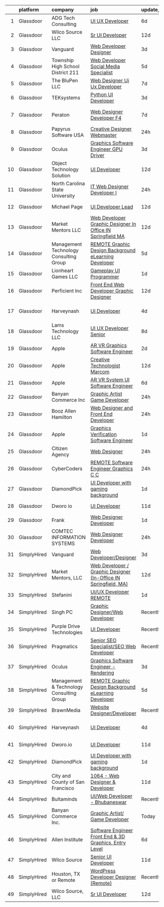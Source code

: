 

|    | platform    | company                                  | job                                                                                                                                                                                                                                                                                                                                                                                                                                                                                                                                                                                                                                                                                                                                                                                                                                                                                                                                                                                                                                                                                                                                                                                                                                                                                                                                                                                                                                                                         | update_time   | location                   |
|---:|:------------|:-----------------------------------------|:----------------------------------------------------------------------------------------------------------------------------------------------------------------------------------------------------------------------------------------------------------------------------------------------------------------------------------------------------------------------------------------------------------------------------------------------------------------------------------------------------------------------------------------------------------------------------------------------------------------------------------------------------------------------------------------------------------------------------------------------------------------------------------------------------------------------------------------------------------------------------------------------------------------------------------------------------------------------------------------------------------------------------------------------------------------------------------------------------------------------------------------------------------------------------------------------------------------------------------------------------------------------------------------------------------------------------------------------------------------------------------------------------------------------------------------------------------------------------|:--------------|:---------------------------|
|  1 | Glassdoor   | ADG Tech Consulting                      | [UI UX Developer](https://www.glassdoor.com/partner/jobListing.htm?pos=120&ao=1136043&s=58&guid=000001833add2d6395f529c61de39c64&src=GD_JOB_AD&t=SR&vt=w&ea=1&cs=1_fab12886&cb=1663139917435&jobListingId=1008123459882&jrtk=3-0-1gctdqbcak6f0801-1gctdqbcp2ffe000-0cf983c472109c0b-)                                                                                                                                                                                                                                                                                                                                                                                                                                                                                                                                                                                                                                                                                                                                                                                                                                                                                                                                                                                                                                                                                                                                                                                       | 6d            | Remote                     |
|  2 | Glassdoor   | Wilco Source  LLC                        | [Sr UI Developer](https://www.glassdoor.com/partner/jobListing.htm?pos=117&ao=1136043&s=58&guid=000001833add2d6395f529c61de39c64&src=GD_JOB_AD&t=SR&vt=w&ea=1&cs=1_838bb527&cb=1663139917435&jobListingId=1008110499500&jrtk=3-0-1gctdqbcak6f0801-1gctdqbcp2ffe000-802fa49ffd51ecc9-)                                                                                                                                                                                                                                                                                                                                                                                                                                                                                                                                                                                                                                                                                                                                                                                                                                                                                                                                                                                                                                                                                                                                                                                       | 12d           | Newark, CA                 |
|  3 | Glassdoor   | Vanguard                                 | [Web Developer Designer](https://www.glassdoor.com/partner/jobListing.htm?pos=106&ao=1110586&s=58&guid=000001833add2d6395f529c61de39c64&src=GD_JOB_AD&t=SR&vt=w&cs=1_3d13cdee&cb=1663139917434&jobListingId=1008130738329&cpc=70D6958B2CFB98E6&jrtk=3-0-1gctdqbcak6f0801-1gctdqbcp2ffe000-8f7885d589a4cda5--6NYlbfkN0BWQs_M7ZA8XLbIFWVw-PYcVVEPryqVLyWhKaEKPskHy2YkbHyHJDwB5vIJ0eSmX6bVJVfbGcsdJGyr5o5S5OnXYXJWXZNmtBOxYNrDGEVO1O9EpaQDa3kCWxUxd1e8enNO3rCqJXVcGHaTnsCGx5vc-lflJ8tUwqdkctmWWsMYtd56T3SzBRFmO1gPtwSYL3IIUrVcsam14vD2GaGSC983dL84Yoi8e56GYrWMAFzsb_-P50DSMALtX-B61vBWwTiHK8IBRXyRTAflp-o-l_zO_4QKH-vu6wt3ruKWkJQODcPzcCw_r2XvMB4DuuXySmGVnxsnfISiYyEAR3Jx-5A6w3sl6O9HUmGzsJCsqR76By6v64DkF6TrYHe_otDci7m40Af1J2pdTWiSRS4WkeyvSwx8uuHQScoeXagrbH4qf8F4P21EmuKWOwaQUIp45fG6HT3vz-ahH2ds1BfT7n3Xc2T2VioqQNTBO8VlGlAzzFmSSBNz8M5kVQOW8qbLUtLVy2jX0xpYJzsAqjH9QcZgF1rTnaVrhldcvK69BJ1z_vYuLaGbaI70x7bd3kXHjwgAsa8kwW93-nHR78HxAYMvXfa40uFedrKfHjsagx32gRx7xByRQFmIKoL6RfCYW3iXQNp8nhfdnQCqGgZZ2lCNCA_nJm7tU0ST_UR-SCU1VmffvgRMpwWTxNGS-jIpEl4nBYlLtIL2zuGRO5KwoTytfbV6EY009KN1fzRXIV59uwJzldISMU0vzVVQhYsBoywfV5tyhtLMz4BuPJREwHet4vGY55Skn0_rvR3mxry69DU6jZBD7vZE3B4aqVOIZCKEq-t8ZF3pGjg0NM2vexjykWBH4mP2uw1eRDa4q-TS9gUnj8ihfvL3Mqz5W5MDCRYGublqY_UceoocEFmV5qq3NTpdugOaqC5FdKBVIdXWCnS_MoP3sKEOGKySslxoREooHwUUPXb4obXLxyA-3-_bz0U8eIhTwuwObs2hRs4tWewWhvHF9u0E5tMs-Md0xW7Z9djFkpL8xodqDkmHMPvFmWjU3ScUSdvFZzAHdqjSJxsYP2SWwY-ktXDF9RrG2xQTXcaSNuZfag%3D%3D)    | 3d            | Malvern, PA                |
|  4 | Glassdoor   | Township High School District 211        | [Web Developer  Social Media Specialist](https://www.glassdoor.com/partner/jobListing.htm?pos=107&ao=1110586&s=58&guid=000001833add2d6395f529c61de39c64&src=GD_JOB_AD&t=SR&vt=w&ea=1&cs=1_27162df6&cb=1663139917434&jobListingId=1008126791574&cpc=1FDE87803EF93CD3&jrtk=3-0-1gctdqbcak6f0801-1gctdqbcp2ffe000-31c2bc176e2bcbab--6NYlbfkN0BvRTtPYviBXXga901bZda-x9dVbr3mkLrPNoe7KgsTz68QsHh34GSM90vVwyTaEndtYI0pe953W1rkkBGAbyuAKY_ZszoiwJmg3JbfF4AW655q9sZlWK9uJIjd_GGvixM2nNpmP1A7p0parvgProH3THElPIkKORt04eYR36BtKMpoYfce3ruRWWsKsTRcl0aU0mMM8_vCwSs40FHMBuH8dBeFiyMUFNrwUQnO2An93Uu8oBBj1Rxea0REJzkYh2MQUgLalpi3DS5Evmv31rMqZwbcGphYUd0yecYvTqULuxPsuVGImZUehDBN3jBlm8E9cAeH4E5e39xncg2J5vMqCBT7cWti50ANBDj19NUcSW0c4KhRfIjm-4PEx6L8eT_oE5SG6TkSMIOIZt6JmmLFJWsQ21FxUI_an8mmoqfeTmnufIDiFLuCCPcjwxei65MsOAwUWR4pIDkdPt7p_JPs6wiIr6VoXe5JEmOdxbWQZSD4mCSOJOI9fpnpkCpDOWdGDY79jaHszw%3D%3D)                                                                                                                                                                                                                                                                                                                                                                                                                                                                                                                                                                               | 5d            | Palatine, IL               |
|  5 | Glassdoor   | The BluPen  LLC                          | [Web Designer   Ui Ux Developer](https://www.glassdoor.com/partner/jobListing.htm?pos=125&ao=1136043&s=58&guid=000001833add2d6395f529c61de39c64&src=GD_JOB_AD&t=SR&vt=w&ea=1&cs=1_da40ced4&cb=1663139917436&jobListingId=1008120977864&jrtk=3-0-1gctdqbcak6f0801-1gctdqbcp2ffe000-f5867d23896ef6b4-)                                                                                                                                                                                                                                                                                                                                                                                                                                                                                                                                                                                                                                                                                                                                                                                                                                                                                                                                                                                                                                                                                                                                                                        | 7d            | Los Angeles, CA            |
|  6 | Glassdoor   | TEKsystems                               | [Python UI Developer](https://www.glassdoor.com/partner/jobListing.htm?pos=112&ao=1110586&s=58&guid=000001833add2d6395f529c61de39c64&src=GD_JOB_AD&t=SR&vt=w&cs=1_ffc44cbc&cb=1663139917435&jobListingId=1008130784306&cpc=3DB599BF2F4828F0&jrtk=3-0-1gctdqbcak6f0801-1gctdqbcp2ffe000-a57b41b6872a4eab--6NYlbfkN0AuKz8EBO1xHDEL7V2YF9xF3dC_I9B9i-Zw2Jh8clPMK3KTieKealHQySFBD4L6FvN_KhTYz0S6g0QNmCb7ePglB6J3kTOx8zTR55OBAfN2B7H0smSfk4uHDwhbK1IiQBYYJn-_kgSwWUITpJ09eVteVHB1c27Mf2vE28VBn4swmczPPBgukQD1dEknZz_bQ6XTXWv8L3CEZFRr1ldKyVe2cxOs10gMWe_ahW1LzDDl9CYLAJRaej9sjtJXgRer6cK_Vu3TLsXlj8f3PKU0FvGNS1XT_br7I2MmrBgtHPDv1QdF_x2__-n6GQ69P7Ew7ul6IxRYUoSYbFeJ7B-iNC1lnA0DMubsMOUdkhaWz4W__wJGrcyEjFr59MqOWBQtnD-ctoXEUWwHVLeLQEkYB1FZwSxyhrF6fVso3tSn3G984apGESDKMHnXcfjJxySDGh3JapZi9__jVj_vgVnkaWBjf0f7oqcXecpffDxX7ck1UfrxIpzg8ioS3P5ufsoP8f7FbRaufZ0kXSsEfazhBQK-KZXNfsc5FYg5FLxXHJAnItq13X8Yby99p3CcR_yIZpKtRMjJ8jj47gmQtC5I9tSyACNoupJtVi_-upKtifvMQSj-FtP39Yeu48XyGvfjrtXzlIbJ-CqfkWJore92KaTouKiV7MmOQuGGEy13ugwYkozp1IGnpsSANogBbm2s6QXJTRDIkagjV97RN9RMKiTNajJw6SUxiqKMhgZ5E-DqKZbSHEyJiMmADAm6HDLjnvU7Lzb_Pijxqv1GDdZwma6hsE8y8fm44LBNLC1jICXhQr_nSgHoNgssdmks_q45pqBD6Oo27wIn62beJdgOxDY8ZeEHU42d9HuWqww1SQfFXbRr4b0piyyvmzJMIuM0NqIychVMYwGSKXJJEkf3j1g7XjdcjudoXlVg5n1AM6mZgw%3D%3D)                                                                                                                                                                       | 3d            | New York, NY               |
|  7 | Glassdoor   | Peraton                                  | [Web Designer Developer F4](https://www.glassdoor.com/partner/jobListing.htm?pos=127&ao=1136043&s=58&guid=000001833add2d6395f529c61de39c64&src=GD_JOB_AD&t=SR&vt=w&cs=1_b07acc87&cb=1663139917436&jobListingId=1008120923363&jrtk=3-0-1gctdqbcak6f0801-1gctdqbcp2ffe000-d5bd3d771386e28f-)                                                                                                                                                                                                                                                                                                                                                                                                                                                                                                                                                                                                                                                                                                                                                                                                                                                                                                                                                                                                                                                                                                                                                                                  | 7d            | Stennis Space Center, MS   |
|  8 | Glassdoor   | Papyrus Software USA                     | [Creative Designer Webmaster](https://www.glassdoor.com/partner/jobListing.htm?pos=130&ao=1136043&s=58&guid=000001833add2d6395f529c61de39c64&src=GD_JOB_AD&t=SR&vt=w&ea=1&cs=1_4aaabcd7&cb=1663139917436&jobListingId=1008136769220&jrtk=3-0-1gctdqbcak6f0801-1gctdqbcp2ffe000-ccbf107f1cc0b228-)                                                                                                                                                                                                                                                                                                                                                                                                                                                                                                                                                                                                                                                                                                                                                                                                                                                                                                                                                                                                                                                                                                                                                                           | 24h           | Southlake, TX              |
|  9 | Glassdoor   | Oculus                                   | [Graphics Software Engineer   GPU Driver](https://www.glassdoor.com/partner/jobListing.htm?pos=108&ao=1110586&s=58&guid=000001833add2d6395f529c61de39c64&src=GD_JOB_AD&t=SR&vt=w&cs=1_0aae0d6c&cb=1663139917434&jobListingId=1008130556251&cpc=BAEB662971763A76&jrtk=3-0-1gctdqbcak6f0801-1gctdqbcp2ffe000-787fc6aacead253d--6NYlbfkN0DYl4UJW4r1Vl7FEn6T9F-rD9lpC-0oMJVSiWjK_MGUd8e8cHXcpv6KPyjLHZEfqkUa2Jc6cPcSL6_jgyiZKbbUW-UovEOleI9PDCW7aMjV8OOSUdaCNRxp7fICy9yRlVVGuWRa_ak9fJy2Dxt1SZrPBn2loD9D0f7EgPEHZtsOuxoODQFZIT1yWi88hBAknaGNXX5872cQAbUtEpLrhhh3uBOziaqxLWVbeLyJgDBDURIkwIPvuDvPUvW7-3xrgIiu0gVWKAvwkWNYEikfTL46J8S-y5-5bTe6RMF_7Fri5fbIR3sXs-f3BMbGRaG7hiMDtFscznADnaNPRzh6IMzyl4pNwLu_bntL-Uio1eyMUqpu3j3fgqWP0GAAMVH8td7VdhK9TcNaaYnuqxMfp92hCTRG14L222zG-B8GEk5JnMqLtElRrGn-uUvPrnuj5QCiZ-q3NXKWAiKmRP6k3q44ODiV9q-yCaPBF84Qhgyk2t9245KRtNh6qaED8sddNM76EmEb3P6olrGMY_Vhhi0XsFcbGjcnLgfVAvMK_kOBWEMijd-7avEtTFwK4hSYJ6HaBYQwBD5p8vefhB6dVC4V3kYpHed3OI_6u67nfhgEEmbfGie7uBao7v3Uq9IQ3laPokSFtDsDRhKh76Y3_C-ng9PjFiaZbZZfVXz3LNnzjSIdeb9DmpuaEoZnY3JuRg98yZzg9RyoLQs3pG04HoGaY8tpsoW1STLXGaGYGu5NSTuC0ZiDu69DXSpOWB2Zw--4XAgYleMyh3zDYFenvMq_mV55I4QWFfe38M3bDpkk7YteU8TqWJ6eoG8LAHNYfXL1o_ELxVo-qZ6A0KUmLCM2nOdxxxvkQGCP8qQzASuyKZx_oiWLC51bTMGi4K0AvAuISYCPkfvc5iYRdIKwYak4UvuZMMFzQiLGw5Qar46wEaWI8o5kyCXBxZFkMgKACOJPXsArGxEAXKhw4lkeTlJNxkfRL6FkbawPZk6swVtqJ-639bDe5idI8eJDBJbxkUzRvcvGLkRsdBqYP_r8JvW4RCVVNwViY-rhlln1crpL2kPpOcQSI3OKOMFuwhPrC6U%3D) | 3d            | Remote                     |
| 10 | Glassdoor   | Object Technology Solution               | [UI Developer](https://www.glassdoor.com/partner/jobListing.htm?pos=123&ao=1136043&s=58&guid=000001833add2d6395f529c61de39c64&src=GD_JOB_AD&t=SR&vt=w&cs=1_c3805b38&cb=1663139917435&jobListingId=1008112764613&jrtk=3-0-1gctdqbcak6f0801-1gctdqbcp2ffe000-dd204f09d5632003-)                                                                                                                                                                                                                                                                                                                                                                                                                                                                                                                                                                                                                                                                                                                                                                                                                                                                                                                                                                                                                                                                                                                                                                                               | 12d           | Remote                     |
| 11 | Glassdoor   | North Carolina State University          | [IT Web Designer Developer I](https://www.glassdoor.com/partner/jobListing.htm?pos=118&ao=1136043&s=58&guid=000001833add2d6395f529c61de39c64&src=GD_JOB_AD&t=SR&vt=w&cs=1_626e61c4&cb=1663139917435&jobListingId=1008137080970&jrtk=3-0-1gctdqbcak6f0801-1gctdqbcp2ffe000-2983b0c5ed208523-)                                                                                                                                                                                                                                                                                                                                                                                                                                                                                                                                                                                                                                                                                                                                                                                                                                                                                                                                                                                                                                                                                                                                                                                | 24h           | Raleigh, NC                |
| 12 | Glassdoor   | Michael Page                             | [UI Developer Lead](https://www.glassdoor.com/partner/jobListing.htm?pos=114&ao=1110586&s=58&guid=000001833add2d6395f529c61de39c64&src=GD_JOB_AD&t=SR&vt=w&cs=1_dcb3a380&cb=1663139917435&jobListingId=1008111494268&cpc=334ABAF5D42DC775&jrtk=3-0-1gctdqbcak6f0801-1gctdqbcp2ffe000-6f4a96d31e1d725a--6NYlbfkN0BR3ykMnr3Vw97HK5IC0i9Uo32NXohanwqRY-CI8z69bl4xOa6Yve6w6NlWd53uNOfr0IVwMGR074-b7BJNua77LSFz3FhLqhfhXn86tEfMxkbBMHKigVg5C1tCXL1xzLZhsn-8jyKzw3x0qSYh9Bf8JdMSjI20g9bKbxqqFkHASyV9g6Hf9o_0yebHYZH1vUJ6gJaHwlDdA4zZ93xZPtJ8U9H1yRDiiFVagYn3ucyHpo6Gqyz-UPSo1nMfJQJFGWaC8HCe-mzpBVslDaHv_EigqHiJBi8dQKBZpNTNI9z9u3wFpUfQJg5ZJK8wV0fPfzBdThw7LYqyfz2Ds4cnUqZRHq_r1gHlqJyIhS9fawAoKRXyUz8v9_bRni1ONxSk0Ncfbj9HXmdSOS3l58Aysa04d16USe2RcPNRVy02HzC-oOM71el8roUSsx7Gz8DxB7T7elNIjNhcgwhOfdULFt0j33eJuulkW3V9zvAiD-4RinjkRXiv1NFk1LzqrXTToVE142EzD-DObWPeViriw2V5ivWlQYVTrlreFOpYzpl2S4YjdCC3WnV2D3gRqF1KvTot26h4T5ZD66Kh4dukSh5EUwfXKo3Odz9MOxfHUMtw5PmM0Qe3HcOD9zc7i06Ahho6qulKW8EwdTvsPDdEvm-ReMubTfAzHUeYo6n5ei-vhGWPgSjpd0u8f-vI1G72sKC3gaTWWPNpC25a3KFbDYkOSNj5V-ceqMEgVUff9bnjM7ETnKP6L1OmcQ_8z2Vrj4rEa6JwGzbtLP-mFZXk5rBzF5Hfl7_IfbEz_c7oJLZzAfwU0qs-l0zfQhxNBzli0wmRtQCrZsxAPIYiI-nt6OZMAd8KHVHOTjqWUhYhZ-HJLP2NiI058WmV55GigBhqdZVM_XrypAxAAaUEGiepzsZUj5bNeV3w_fnOe24Px-qp8rsMljHwY0-qcLrzn8XBJZL7b8iX3QtHcu7kyIFAyureRLgh_tS0fmhXPA811GF4mVO7ds_MbZw3Bl1avW33z8qtxeSV_nRqkBhLJUUxajQ4)                                                                     | 12d           | New York, NY               |
| 13 | Glassdoor   | Market Mentors  LLC                      | [Web Developer   Graphic Designer  In Office IN Springfield  MA ](https://www.glassdoor.com/partner/jobListing.htm?pos=101&ao=1110586&s=58&guid=000001833add2d6395f529c61de39c64&src=GD_JOB_AD&t=SR&vt=w&ea=1&cs=1_8e2030ce&cb=1663139917433&jobListingId=1008111271323&cpc=46D02D9FC3E5D9C6&jrtk=3-0-1gctdqbcak6f0801-1gctdqbcp2ffe000-971de25c7259ef8b--6NYlbfkN0DrgQq5ECBajiuqohNCSf6c7_2Cek-sBUhiO2bmmkiCIcpzLyXLzEAoKP3P9Bva9-zUgAU6dCxffsMNVoKZUbiRB3Ovdl0h9ea5amWQkaxfoiRDPvu7vvBPFtBCBbXoTpO0YVWCRAym8I0hk1kRXTvCk5pv60f4DZY_HfLzxtzevPO9xQ7iAlJBHt3t5YEE5GUKtc0g4c9UC3i7pFxUrWGOUZMVrpNRw5Oatg-LnUkOPiPRSR8ydaLHEfoGc5-cbJhQhRXd_VUnADgWSrmi7IDoZ0hk_3FHoGsIZxaDZj8JlJzys0eJ9g3Hnr1_Nl5iR2Mz_YFMZ6gx6UursEDMFeQ3oyuUZc6YxnxXMArr_edKx_6Ql08k9GSuQwh3073aszvowX6JhZR-rIcCi-h4GU75bDjuqeYiEGNZuv6j6UqwDUlrNoXhfpYHw8oUx9E7qcAbgJkFVl5Ca8bJDH3OtURC2U0-dCdIn5a5bOif-QO9pPiJ-sDl8gIn2O2XwgejAv4ghsScYfKLlPZAu2Er0TBKkoxvUcd0YHzLZXye46IEpmeMVsuIIHLy)                                                                                                                                                                                                                                                                                                                                                                                                                                                                                                                  | 12d           | Springfield, MA            |
| 14 | Glassdoor   | Management   Technology Consulting Group | [REMOTE Graphic Design Background eLearning Developer](https://www.glassdoor.com/partner/jobListing.htm?pos=119&ao=1136043&s=58&guid=000001833add2d6395f529c61de39c64&src=GD_JOB_AD&t=SR&vt=w&ea=1&cs=1_b91cb64c&cb=1663139917435&jobListingId=1008126666388&jrtk=3-0-1gctdqbcak6f0801-1gctdqbcp2ffe000-f1df213506217043-)                                                                                                                                                                                                                                                                                                                                                                                                                                                                                                                                                                                                                                                                                                                                                                                                                                                                                                                                                                                                                                                                                                                                                  | 5d            | Baltimore, MD              |
| 15 | Glassdoor   | Lionheart Games  LLC                     | [Gameplay UI Programmer](https://www.glassdoor.com/partner/jobListing.htm?pos=105&ao=1110586&s=58&guid=000001833add2d6395f529c61de39c64&src=GD_JOB_AD&t=SR&vt=w&ea=1&cs=1_d4c4816d&cb=1663139917434&jobListingId=1008134596502&cpc=9FFE37255B2C047E&jrtk=3-0-1gctdqbcak6f0801-1gctdqbcp2ffe000-8c241ee59aaba226--6NYlbfkN0CNayYzF1mBaI40OgT78t3Q2d9IxlwDzhsYR4HK7epYUeqK_b3HkPu2-2UZlGpn_bQR8EX9KmuIycvh05Xy_a-R_HvE5UX9ga9m-9FSGt_-cGnABKMj4zrpqaf1Lgh8aSz3Gzz72SmfyexLMt4tu_nwN-Cx1hCvo4v-qW8-pegNVUGkAUErzWaI1Qbke5d2L2485CGjGLzeQ9pYgOo3PFk0bJGr0xt9jjQWLOHFxjJiOjF4ICkiQUbzosFcBrOYlJlkIGaTo1NP6T7rWep2uyjkWEti04YJs4Cps90-2u8QeVf1tHQ0boK36fCd9_IJuvOABnho4KNE6lHwN_yMP1_MneOTfwybpXiBSdH8wpj5eS6qPYwWCMvB894ld6oCEQPGq5KLvLRtGvGnFeV9JIrOfWJGQJ9Lbi6ilR1C3GM5YjYWDF_Xvj64g0LwUt-plFFh5c1k90f6gZjn6CkoF4Us1IR2tFuMA8Kyrf7Q1kVSkBZYx4z8sDLjcLylHZtu_FYcsgrbxo_4sw%3D%3D)                                                                                                                                                                                                                                                                                                                                                                                                                                                                                                                                                                                               | 1d            | Atlanta, GA                |
| 16 | Glassdoor   | Perficient  Inc                          | [Front End Web Developer Graphic Designer](https://www.glassdoor.com/partner/jobListing.htm?pos=122&ao=1136043&s=58&guid=000001833add2d6395f529c61de39c64&src=GD_JOB_AD&t=SR&vt=w&cs=1_63485053&cb=1663139917435&jobListingId=1008109861772&jrtk=3-0-1gctdqbcak6f0801-1gctdqbcp2ffe000-44aef0c6333c1e32-)                                                                                                                                                                                                                                                                                                                                                                                                                                                                                                                                                                                                                                                                                                                                                                                                                                                                                                                                                                                                                                                                                                                                                                   | 12d           | Saint Louis, MO            |
| 17 | Glassdoor   | Harveynash                               | [UI Developer](https://www.glassdoor.com/partner/jobListing.htm?pos=121&ao=1136043&s=58&guid=000001833add2d6395f529c61de39c64&src=GD_JOB_AD&t=SR&vt=w&ea=1&cs=1_228afd7c&cb=1663139917435&jobListingId=1008129994192&jrtk=3-0-1gctdqbcak6f0801-1gctdqbcp2ffe000-dfd3dd8304d4b71b-)                                                                                                                                                                                                                                                                                                                                                                                                                                                                                                                                                                                                                                                                                                                                                                                                                                                                                                                                                                                                                                                                                                                                                                                          | 4d            | San Francisco, CA          |
| 18 | Glassdoor   | Lams Technology LLC                      | [UI UX Developer  Senior ](https://www.glassdoor.com/partner/jobListing.htm?pos=129&ao=1136043&s=58&guid=000001833add2d6395f529c61de39c64&src=GD_JOB_AD&t=SR&vt=w&ea=1&cs=1_1d401e4a&cb=1663139917436&jobListingId=1008118889321&jrtk=3-0-1gctdqbcak6f0801-1gctdqbcp2ffe000-1873c344e686d154-)                                                                                                                                                                                                                                                                                                                                                                                                                                                                                                                                                                                                                                                                                                                                                                                                                                                                                                                                                                                                                                                                                                                                                                              | 8d            | Remote                     |
| 19 | Glassdoor   | Apple                                    | [AR VR Graphics Software Engineer](https://www.glassdoor.com/partner/jobListing.htm?pos=109&ao=1110586&s=58&guid=000001833add2d6395f529c61de39c64&src=GD_JOB_AD&t=SR&vt=w&cs=1_570312c8&cb=1663139917434&jobListingId=1008131554556&cpc=F41FEAB56D215062&jrtk=3-0-1gctdqbcak6f0801-1gctdqbcp2ffe000-a72104c27df0e2d8--6NYlbfkN0BvKrLyj5gPmtZO9T8euul8TCxuuKNOtzRJOomxnwSEodTz2Bc-sPZlbtkML8D-m4o_I3Y2GtphNCwxArX55LWuIzZuVMSYGEel6swQKXGeCRpaPeDjnEwQB6RB6W6RfxjB7zxavh0160fFerNNx86312P7nPI4L7wa5LZtv_YvoglAm8hx3v4YM5cJupuMmz2wMpkeF7aebGPsB8HaJ9RebcDjNiDGBm9t4cfg4rSlGr8OlOJhnilK_k-tU__JgrtdlfNpaggoF0bW2vHre9VOf3rr-T3nrwPWdzE2Y1x29RH1ZNzpMTw_mokrtKahGty4q65EGVuKBq4w_UQV122i63QrDGMMFGbZbe9PwVS1ZZLxSXeYJNrQJcZT58Idtp0XClm_07vrv5zFp84kQH6EEppY1Zx3ZLhbdV5B9urY2bMnm4w-szzhr_O8OsHj0Y4_HBYAfEX07uyYIWs-SUWeuGF0RJYz_37vTqqAYF1JBaBsQ9sZPHCodhDeNEfkNkfqJvzucUYm7yBlwdsg41ewYu610FwtMnx-crfhf898OYuGefA8CE2CL_ScpXlZ9adsN5vPGDtvOfCVONcQGluKlRbbxzhcVqDNOfwZ-rTn0QMLlyMRIPj_VCh00Wo05Ka0RfIhCryNS47QaIR_r3VgYfCyFr0uVWZzBQozb8wEsBKFuNjYklXSgMP8pD997LoQonPKOA5_30A2bvlTAhIgQnriBDPJq_uYEeEnlRpXJ89g7XwHa-gFC9fa9Q4Og7YvBpNzAwqWLblEOpgbeE7GlNJh_qkClgLBqn59W86t72EyiuN1Cqbp7NYJq56-Q4ubFwEGUllya27hErDIxsA2iSvd3fXicx8_ZEuWq-3UvLqQRG-AGTWSHnspd5bygqnfMvmhgm0KfGiA1G_AYU2pgWT1G8qVfycBBH5l5pyD8hSuNF9YPYIRuisEQ2JkcB5a6Q_Nu3DE6xXOg6v48TqU)                                                                                                                      | 2d            | Boulder, CO                |
| 20 | Glassdoor   | Apple                                    | [Creative Technologist  Marcom](https://www.glassdoor.com/partner/jobListing.htm?pos=126&ao=1136043&s=58&guid=000001833add2d6395f529c61de39c64&src=GD_JOB_AD&t=SR&vt=w&cs=1_3fcd01c9&cb=1663139917436&jobListingId=1008111206952&jrtk=3-0-1gctdqbcak6f0801-1gctdqbcp2ffe000-44ee546d4a615340-)                                                                                                                                                                                                                                                                                                                                                                                                                                                                                                                                                                                                                                                                                                                                                                                                                                                                                                                                                                                                                                                                                                                                                                              | 12d           | Cupertino, CA              |
| 21 | Glassdoor   | Apple                                    | [AR VR System UI Software Engineer](https://www.glassdoor.com/partner/jobListing.htm?pos=111&ao=1110586&s=58&guid=000001833add2d6395f529c61de39c64&src=GD_JOB_AD&t=SR&vt=w&cs=1_eb407ed6&cb=1663139917435&jobListingId=1008124638394&cpc=8795CF9063CD573D&jrtk=3-0-1gctdqbcak6f0801-1gctdqbcp2ffe000-12f661aa24ee2a14--6NYlbfkN0BvKrLyj5gPmtZO9T8euul8TCxuuKNOtzRJOomxnwSEodTz2Bc-sPZlbtkML8D-m4q52Oz3-FC7lQE11tnd2_-6gdmH8uuDyZTag-t6fY9tprWAO2M1GdZnyO6Yhaa5UbsO7UP09xlx6YKetcD2TGocevOC7Ri1hd02D6N7vLESJr02HglGCyTV7Er5iQDI0_4evZtEwosifalSyvizMdV90-iQihiaifvqBVj1g-GrHW7mdE2yYBxZS0UtgddsF5GlTAhK3BN5n1Oy4RfZF3i2cppQhj2ZhH5ILi0RpiG_B0T99GJWjdtRa9GdQ7d0cGg-NTDiWwKksxS1HofaouqlubjEAIwscyF2ltqt_WNinaO2_-Z35U2NdQFZyjSQNfetyn-sRkiWka2lZdWcK3fRf-QTVTU1lnmZEppawh1HvapZmM9vsKLFVwBouVfbNmzeCXk9oOF2zkPp2UnluQZ-OzXKwF8i0Fl4A7hkK4XBj9mbT0qux-sxByQEiP6iZGhFuxHF1UVDO7w0PVHWO0bZ15aauTLdsFc66wywrTlRFouxAkRzVyMmBGftxYA8qY7m9mnwE0f0avvvRuFdutrGQ-nz_7tTgAHE_9RkP_EK7NIR0V74_P8oWwVsmUkAG7BGtS6t_pO7_PzQKyg_UJsN3IHl43pI-QbcDCEQ9r8DIPN3Z2g5RWD2XXN5AZeKcpLCwnEKZSM07SVcD9mCyJQHA5i0VD-dGkSj075EP4HiHNibVP2cqfIkOohrVYi-_QdwQvMDjHskNO5iKAV6MQSRFyJHrtZ_EZCSH1tEz1_i3Vrl6xHFgavNhskE7vq2zpbhDS2dMGLEW41ghuIOikYDGFRwUpWNbeWsrLa11Qs85nj4_lW3KU5oKAYntxQCtm2UXN44MtqonjNDIsR8nmnKMVcnaP0KD3l6Ap4yOWEtK-spVOfjhgS7cAGj2OTB0knt0pUkJW40Fo0WIgJ1Xh48)                                                                                                                     | 6d            | Boulder, CO                |
| 22 | Glassdoor   | Banyan Commerce Inc                      | [Graphic Artist  Game Developer](https://www.glassdoor.com/partner/jobListing.htm?pos=102&ao=1110586&s=58&guid=000001833add2d6395f529c61de39c64&src=GD_JOB_AD&t=SR&vt=w&ea=1&cs=1_f6d4a86c&cb=1663139917433&jobListingId=1008136768728&cpc=70E6D4E49C80165A&jrtk=3-0-1gctdqbcak6f0801-1gctdqbcp2ffe000-b7a5a5c1da3a1de3--6NYlbfkN0AJ9YajiwAf1_6xm8q8dI6Igxc08os5d78_r09uaRSAc6DDc6dETsF1svScKdYRdRx6WO1Ng6D809PSCd2g4nQWvTB21EU3EyteFI4Oveo4K2FxviYCy3Xmdksg0vgA7ZoVeG2dNfDqT1Zm5dROFfl9AO7bywAQnOxtaKJjpTU1X9knhHgjF-4Vyqs4Gun4r68BOhXYLJWHANEfMPqgnrtr17rpXnFQjsF5bjMN9bGbXrsHuKqOERLYlzIuSDNdbMlwD-0gnClVEgRff7yr2JQVfDhegR7DA_VmMcNINGN4w2NJWIEP_TI4PZ70dTq0nVeLO2bZu3mN7KztawvgFTDpB0Oi2x61hToHPGk5Ms-vuzmc-oQpAZFH7Dp79Rfvs8-CoOp0Q4rtjkwlGmRaN5MyBM2oVIbTm362EOVBnJiu_Jwmq7bBfmGXcY44a2O20pdeKkZ99YaNW7it01fUQQbhWmpVCKCaXT-YAN617uWlfKJNtRxl2yXLhV5UHnb-FhwoBY2cDIR1TQ%3D%3D)                                                                                                                                                                                                                                                                                                                                                                                                                                                                                                                                                                                       | 24h           | Pompano Beach, FL          |
| 23 | Glassdoor   | Booz Allen Hamilton                      | [Web Designer and Front End Developer](https://www.glassdoor.com/partner/jobListing.htm?pos=103&ao=1110586&s=58&guid=000001833add2d6395f529c61de39c64&src=GD_JOB_AD&t=SR&vt=w&cs=1_baf7f9f6&cb=1663139917433&jobListingId=1008137197590&cpc=147D4D73437F2C39&jrtk=3-0-1gctdqbcak6f0801-1gctdqbcp2ffe000-f914eaf60cc6a655--6NYlbfkN0CaLaeO0W0aSDE10oNno4SsRl14ssiVXEJb5QYZji-zar5Yl-tvFfpLfvooI0429clIlpdEDl7ZiqzEk05D9hDiSBKUxs8_v9gJKLS6hDH-HHAeR5KAWbIfelZ49o_u7irPhg1c0jH6X9syPxywrZnNk-tMw28vNSc7GZdHYVTI7ghLVh5rDEZriG0vkTmx_uVaMT_hw8apdt4dYHLvzBw-Ze9WQ3DHlaePf2_mKPbeqFnOX6Rul35xpqthsBZk2ihKnfejl5ebEmKBzqpvwIzBrQJEy7vgokPNVrNX_IZCcVg3fqYlbDkn8t5IEuqS4fyKTneqcf6hQUSfszcCs0ZEpXrWfld1zy1mV-SCiFBAmu44UuSBY7K8lgwHc631jr9WRxcWg28UoSoE5bXqj_R9s_fCwNfazj4UXKTKO9AKfA6bG00N7zh2uC0vi-rE7Y7p8r5Jb2MNOWpXzDXh3sY5_KqjBb0jCBCaMxvWqukqrGkNb2ngy2P9iDAkcOwQuiGU6THO9vDbcK1sG8VlcYaOg55zHpFuiA2_GM2kAS7qcNgFHNIORxTEXFvsWR3kdsTkpauMYKTAGJ6rGtLHuc5r)                                                                                                                                                                                                                                                                                                                                                                                                                                                                                                                  | 24h           | Chantilly, VA              |
| 24 | Glassdoor   | Apple                                    | [Graphics Verification Software Engineer](https://www.glassdoor.com/partner/jobListing.htm?pos=110&ao=1110586&s=58&guid=000001833add2d6395f529c61de39c64&src=GD_JOB_AD&t=SR&vt=w&cs=1_435c7b28&cb=1663139917434&jobListingId=1008133141548&cpc=334ABAF5D42DC775&jrtk=3-0-1gctdqbcak6f0801-1gctdqbcp2ffe000-08dffeaf07bd57c3--6NYlbfkN0BvKrLyj5gPmtZO9T8euul8TCxuuKNOtzRJOomxnwSEodTz2Bc-sPZlSXfvz6ygy0tkZH2VLMY8kqR-aV2VVmHWn7AtQ1l9KeB5TIZcPXBrk1dhimoJCT-FaRusvC5Bfie9Lcv7CoPV7DDgfy5SnZgtL6vnyW9aNHKWxbc6WceTpYBUYnGCkXQ5XsSl9wWUvyon-idv9MPrgR_Dl_tJ2XrdApt5qcZ8bRRb-94AuU2jq42PxzZ0HeN2cCSxFHLfYgajSTqWFde3FiwzpxO-06GUyQTs_qkMoB0ZjT6HCVzIlme4JZw12OEYxzI1klvpcXCBoBydtgdi9COOGrCwZsjGJkDDJbWjf3Gor8ZdNRZEMfBmUXAzZU1JYtN-aNhY_kLj63owA1IyNJ0c21Qw4j5NU6i6owTpz4UPOQllQyEgVnzA2zdbbP6wUuLn4KHs48ZzeL0yCdL6Kr4va0pWY8yDwZw2PBCJNpW31WkVsY4Wd3HLJHphRu5yQFWyPSMSmikKgAh2itneAC8mnOGclgJ9fJSRLIFGkndIdm49fwaYcchyQTviktxqrpC4tBauhVIZWFzpGQTxG--QjixN3V0YsYfECkOaC9OchBAYjvv6sV273eLLD92ew-8q4ab8Gb0p9g_e6U7TWGVNNwMcP8o2NhxreWb3c546lhbAzl8E5E6c7G4MAC4imkz7nD6ghIT5QpkkQU4-XZgJT3CyN3PndFJ5Uef2fN8cTVpGu5FO7OccNPtP5K0w7SQXOxAuAGn4aM5M0ZNO4ibyuiUpgt6xDXEtT4IfBa9CTEGmIS3ZlpFBpgp40k3TmMTbWoVJ9SVYPGLJlrhtlcktA_ens3Z2vqL8KV7hHaKQw9nX7Vgcvf0aOjPlrw_2tfcPAqGvypF57nKIyFtfSBBRBAX6wbrXWuL2YhZUkem6YRrDd0SoTCGac5KAbJZDg7mqJLbGBSN52kFhfs3xKHHBMgKzbO99srK4RLme2U0%3D)                                                                                                 | 1d            | Austin, TX                 |
| 25 | Glassdoor   | Citizen Agency                           | [Web Designer](https://www.glassdoor.com/partner/jobListing.htm?pos=104&ao=1110586&s=58&guid=000001833add2d6395f529c61de39c64&src=GD_JOB_AD&t=SR&vt=w&ea=1&cs=1_4020f88f&cb=1663139917434&jobListingId=1008136810358&cpc=DED3C32E22E90A94&jrtk=3-0-1gctdqbcak6f0801-1gctdqbcp2ffe000-c55cb03bc89ecf7e--6NYlbfkN0AS3oPsAAmCngCu4U51_2RxXyfS7TdWOFtWPOafNW52Iz1HeQVGuvsYnlOLh7ePHmv78dncdxPKw9YVD9oA6RN1-Q9LWQS0FKAXtl0-ugkKzs-ldffMdF2dF23hpnnGKG55jnLKgZ8UyxC2kHCtfo7ggdsTZEXmL8fKVVm1bRJVjP_vGWNNPGbIvn6HvYcEKryoZaN3uXlex4VWjyXqgPVTJsbVeGWtN_i-t-AZxtZ48FFpQtB3wBE7-aZrCs3ALq6fGol1Fu_-daC0MsXPuiYtiPRwaNRGYaT3grw7rHrkvsPHZbQus-FwT8QvjS_788C9JZBubu7-e4umI0AKogz5thxVQlfGnPBzjX39RdmgGedzy3MCKNoT-xwC5BVtk7Jj1UnRpCNakgCuHsSxV-5RVGCcyxyRs2vuSReYjBYexNplpdN30htNtbIj6Y-wiq6372gRiNdi9YiwBpvUQEse0gYN-UIjAfE3Na4LNAOjaVKr5rXJMKgPP5M3uB2EFgotZiUcXNXMtw%3D%3D)                                                                                                                                                                                                                                                                                                                                                                                                                                                                                                                                                                                                         | 24h           | Knoxville, TN              |
| 26 | Glassdoor   | CyberCoders                              | [REMOTE   Software Engineer   Graphics  C    C ](https://www.glassdoor.com/partner/jobListing.htm?pos=113&ao=1110586&s=58&guid=000001833add2d6395f529c61de39c64&src=GD_JOB_AD&t=SR&vt=w&ea=1&cs=1_7aa45790&cb=1663139917435&jobListingId=1008138159596&cpc=FB7E4A1762AE5BEC&jrtk=3-0-1gctdqbcak6f0801-1gctdqbcp2ffe000-b9dfb5408bf8a396--6NYlbfkN0CpFJQzrgRR8WqXWK1qKKEqALWJw739KlKqr2H-MSI4eoBlI4EFrmor2FYZMP3muM3WVW6zEB-TZmKPE3pCl0YoTG_ZROvoQf9_5DqrvCuCkLTGO4G3K6dX3Y3pKG5qNhGAZxWtvk4w3ZgbBcoxcwuimJPxXLz9QogjxhzqsFPzmfmhvQ2XH1cZa5ZFJUHDukXcwWkCrdRcrKriXIlEBdagZmoAMrwOTlSXBWXtOihRIGS9WTZXEplrcSgEdA-GNwuKxycpM1x9lIiki1KKa0sALOlZkI2uopQgaNBjoybHWIjEfqNuJ8OVNkQHjUJnGJ1MD60oGCn1M8LRBc5GFA0NikVE-2oS70xldxMfwG6EV4KXOVwW_AFIWMSfJjjotCIVfc11xWpoHYBE_SPvRkWEvd569P1Gp3Zm8N5w-cPaW4iC5U_NVbokTyh2yc3vd8aZkNjQDOjFzRfpvbna7M58TjK--3Zvu0eDcLP8P1_cWslQ4IgZMmlcH1PqwqgDuqT7ERtB8cYb7jXLPMUdcUAaqRrYlEQXkjcZ-tHpWNdhJrFCddVT3BW-6ZNOxQd8PHsmbdPU41tRWABc8_9psaeR55NaPoq4Rcx8WG9Kug1TXKotm_DVazDmDB5G7FqJsuk3dOK139CnEHqw2vdi0t3ExaqdGj21j7BPHT8R413Qoc3FAk5ggIRx2wrGbgi7eAK5cLea86Kl7cmNpgzU-6TzCPHKV3XVy-w0BotwSjOv6dSnnyJJmlx35tmuXjvn3mWFuG-Wq1_Rke4UhfOMN6ToXQfs5AX2xKs7sdj95csvfyvTYS6mS76F2OidkpEigMs6vOm_ncMITxBr4JFJr_bFC6mUnpwjntm7Asv7_nw2EtHHNIc4j5jKel0shd77B3BsU9Sh4SaMMKFRM_LRu1mJ0Law4dfDxVBx_BlmKDs3wT3FZ1ugcx7acT4tiPOga52G7--dpdzEtZgqft9RkNAlVwMx-ddVorXgep9MY408Zw%3D%3D)                                                                       | 24h           | Las Vegas, NV              |
| 27 | Glassdoor   | DiamondPick                              | [UI Developer with gaming background](https://www.glassdoor.com/partner/jobListing.htm?pos=115&ao=1136043&s=58&guid=000001833add2d6395f529c61de39c64&src=GD_JOB_AD&t=SR&vt=w&ea=1&cs=1_65657b76&cb=1663139917435&jobListingId=1008133833754&jrtk=3-0-1gctdqbcak6f0801-1gctdqbcp2ffe000-f7a2cc7ff743cc87-)                                                                                                                                                                                                                                                                                                                                                                                                                                                                                                                                                                                                                                                                                                                                                                                                                                                                                                                                                                                                                                                                                                                                                                   | 1d            | Remote                     |
| 28 | Glassdoor   | Dworo io                                 | [UI Developer](https://www.glassdoor.com/partner/jobListing.htm?pos=124&ao=1136043&s=58&guid=000001833add2d6395f529c61de39c64&src=GD_JOB_AD&t=SR&vt=w&ea=1&cs=1_b1e86d8a&cb=1663139917435&jobListingId=1008114664546&jrtk=3-0-1gctdqbcak6f0801-1gctdqbcp2ffe000-05639cd3f89ce954-)                                                                                                                                                                                                                                                                                                                                                                                                                                                                                                                                                                                                                                                                                                                                                                                                                                                                                                                                                                                                                                                                                                                                                                                          | 11d           | San Jose, CA               |
| 29 | Glassdoor   | Frank                                    | [Web Designer Developer](https://www.glassdoor.com/partner/jobListing.htm?pos=128&ao=1136043&s=58&guid=000001833add2d6395f529c61de39c64&src=GD_JOB_AD&t=SR&vt=w&ea=1&cs=1_296e5161&cb=1663139917436&jobListingId=1008134596116&jrtk=3-0-1gctdqbcak6f0801-1gctdqbcp2ffe000-da9fa4a8b324575f-)                                                                                                                                                                                                                                                                                                                                                                                                                                                                                                                                                                                                                                                                                                                                                                                                                                                                                                                                                                                                                                                                                                                                                                                | 1d            | Oklahoma City, OK          |
| 30 | Glassdoor   | COMTEC INFORMATION SYSTEMS               | [Web Designer Developer](https://www.glassdoor.com/partner/jobListing.htm?pos=116&ao=1136043&s=58&guid=000001833add2d6395f529c61de39c64&src=GD_JOB_AD&t=SR&vt=w&ea=1&cs=1_587ccc23&cb=1663139917435&jobListingId=1008137241066&jrtk=3-0-1gctdqbcak6f0801-1gctdqbcp2ffe000-b83c0240a0215bb2-)                                                                                                                                                                                                                                                                                                                                                                                                                                                                                                                                                                                                                                                                                                                                                                                                                                                                                                                                                                                                                                                                                                                                                                                | 24h           | Remote                     |
| 31 | SimplyHired | Vanguard                                 | [Web Developer/Designer](https://www.simplyhired.com/job/8xPSfqDW0-HX9Kgv3dbPXoMj5GN-luh7AB810gowUPCsiwSZPRZiDw?q=graphic+developer)                                                                                                                                                                                                                                                                                                                                                                                                                                                                                                                                                                                                                                                                                                                                                                                                                                                                                                                                                                                                                                                                                                                                                                                                                                                                                                                                        | 3d            | Malvern, PA                |
| 32 | SimplyHired | Market Mentors, LLC                      | [Web Developer / Graphic Designer (In-Office IN Springfield, MA)](https://www.simplyhired.com/job/FQG5uJ1dss-sRffoAoQ2VcQRgxsuv475Wnb7F9AflVz3v4ZTdM9xDw?q=graphic+developer)                                                                                                                                                                                                                                                                                                                                                                                                                                                                                                                                                                                                                                                                                                                                                                                                                                                                                                                                                                                                                                                                                                                                                                                                                                                                                               | 12d           | Springfield, MA            |
| 33 | SimplyHired | Stefanini                                | [UI/UX Developer REMOTE](https://www.simplyhired.com/job/9byIdxstUjHwR911C0wTCU5ggoFWdTCQhfva8qGuNOX0BMxdKJ9GqQ?q=graphic+developer)                                                                                                                                                                                                                                                                                                                                                                                                                                                                                                                                                                                                                                                                                                                                                                                                                                                                                                                                                                                                                                                                                                                                                                                                                                                                                                                                        | 1d            | Remote                     |
| 34 | SimplyHired | Singh PC                                 | [Graphic Designer/Web Developer](https://www.simplyhired.com/job/VrfLs9LJCEhU1rKss2wtstcenI4xJmGjeLlovG4WzRZzf0yYm5C8eA?q=graphic+developer)                                                                                                                                                                                                                                                                                                                                                                                                                                                                                                                                                                                                                                                                                                                                                                                                                                                                                                                                                                                                                                                                                                                                                                                                                                                                                                                                | Recently      | Remote                     |
| 35 | SimplyHired | Purple Drive Technologies                | [UI Developer](https://www.simplyhired.com/job/u3dkqfSOUn_shBfZZle9eXSqVK3M-Mc3N0s3Mf4v6tN8wT_tigTwsg?q=graphic+developer)                                                                                                                                                                                                                                                                                                                                                                                                                                                                                                                                                                                                                                                                                                                                                                                                                                                                                                                                                                                                                                                                                                                                                                                                                                                                                                                                                  | Recently      | Texas City, TX             |
| 36 | SimplyHired | Pragmatics                               | [Senior SEO Specialist/SEO Web Developer](https://www.simplyhired.com/job/YThmy1pqQZWCN6NpVm6jm_YsyMddiBHbrB2fuFAy04LBN_GxOXbL2A?q=graphic+developer)                                                                                                                                                                                                                                                                                                                                                                                                                                                                                                                                                                                                                                                                                                                                                                                                                                                                                                                                                                                                                                                                                                                                                                                                                                                                                                                       | Recently      | Washington, DC             |
| 37 | SimplyHired | Oculus                                   | [Graphics Software Engineer - Rendering](https://www.simplyhired.com/job/Ubx7P2y-iPEu00LGm6GFxB2MKNP1IiHn_VHqyZkNuL5A_qzM1YxJ8g?q=graphic+developer)                                                                                                                                                                                                                                                                                                                                                                                                                                                                                                                                                                                                                                                                                                                                                                                                                                                                                                                                                                                                                                                                                                                                                                                                                                                                                                                        | 3d            | Menlo Park, CA             |
| 38 | SimplyHired | Management & Technology Consulting Group | [REMOTE Graphic Design Background eLearning Developer](https://www.simplyhired.com/job/Yn_o2Gb2AbKzyjtWucTQthiRvYC2V5L3429cwVlSBtjayr1ahiOxLg?q=graphic+developer)                                                                                                                                                                                                                                                                                                                                                                                                                                                                                                                                                                                                                                                                                                                                                                                                                                                                                                                                                                                                                                                                                                                                                                                                                                                                                                          | 5d            | Stanford, CA +24 locations |
| 39 | SimplyHired | BrawnMedia                               | [Website Designer/Developer](https://www.simplyhired.com/job/78BxKl1R6BpfuVu8Kpk-1cxMOjiHDgxQMPxrbQ5J7eWU9PbYxXCHNA?q=graphic+developer)                                                                                                                                                                                                                                                                                                                                                                                                                                                                                                                                                                                                                                                                                                                                                                                                                                                                                                                                                                                                                                                                                                                                                                                                                                                                                                                                    | Recently      | Albany, NY                 |
| 40 | SimplyHired | Harveynash                               | [UI Developer](https://www.simplyhired.com/job/ndGWAwy9kyFfhUI3jhscHkuPuv1Dn-yYW72KWAc_flNG5eGEp2kgMw?q=graphic+developer)                                                                                                                                                                                                                                                                                                                                                                                                                                                                                                                                                                                                                                                                                                                                                                                                                                                                                                                                                                                                                                                                                                                                                                                                                                                                                                                                                  | 4d            | San Francisco, CA          |
| 41 | SimplyHired | Dworo.io                                 | [UI Developer](https://www.simplyhired.com/job/WEX8B_2JQ_fv64EuewcAtpTMMuHQkuiMT5GbLIPDlc_wvHCmDDFkJg?q=graphic+developer)                                                                                                                                                                                                                                                                                                                                                                                                                                                                                                                                                                                                                                                                                                                                                                                                                                                                                                                                                                                                                                                                                                                                                                                                                                                                                                                                                  | 11d           | San Jose, CA               |
| 42 | SimplyHired | DiamondPick                              | [UI Developer with gaming background](https://www.simplyhired.com/job/2iWwItzoUQ1_3CsKKq_6t7TzonELSgUW8shp6h8sgqRrj4_MqhEU7Q?q=graphic+developer)                                                                                                                                                                                                                                                                                                                                                                                                                                                                                                                                                                                                                                                                                                                                                                                                                                                                                                                                                                                                                                                                                                                                                                                                                                                                                                                           | 1d            | Remote                     |
| 43 | SimplyHired | City and County of San Francisco         | [1064 - Web Designer & Developer](https://www.simplyhired.com/job/5YIuwVC32XBXb5zYP3JdLMPvaBwE3iumD1tE-hyE12dUJJe_IJ3fTg?q=graphic+developer)                                                                                                                                                                                                                                                                                                                                                                                                                                                                                                                                                                                                                                                                                                                                                                                                                                                                                                                                                                                                                                                                                                                                                                                                                                                                                                                               | 11d           | San Francisco, CA          |
| 44 | SimplyHired | Bultaminds                               | [UI/Web Developer - Bhubaneswar](https://www.simplyhired.com/job/r5QSj9TuCAfqRo0p0JJ0Zszd3ZWfW_hO4s8QUnFMzJzLHxEfKhYJ0Q?q=graphic+developer)                                                                                                                                                                                                                                                                                                                                                                                                                                                                                                                                                                                                                                                                                                                                                                                                                                                                                                                                                                                                                                                                                                                                                                                                                                                                                                                                | Recently      | Remote                     |
| 45 | SimplyHired | Banyan Commerce Inc.                     | [Graphic Artist/ Game Developer](https://www.simplyhired.com/job/xLyNVPe4tT4TDq_ufLJeVveKQHTFI0iKVWKdoNBHrGbelWNDcL5nCQ?q=graphic+developer)                                                                                                                                                                                                                                                                                                                                                                                                                                                                                                                                                                                                                                                                                                                                                                                                                                                                                                                                                                                                                                                                                                                                                                                                                                                                                                                                | Today         | Pompano Beach, FL          |
| 46 | SimplyHired | Allen Institute                          | [Software Engineer Front End & 3D Graphics, Entry Level](https://www.simplyhired.com/job/bD7vgADUoVjibGDE8yfZyyxGzXm9aEnfQM7RycLeSPyxPIE6yXOaQw?q=graphic+developer)                                                                                                                                                                                                                                                                                                                                                                                                                                                                                                                                                                                                                                                                                                                                                                                                                                                                                                                                                                                                                                                                                                                                                                                                                                                                                                        | 6d            | Seattle, WA                |
| 47 | SimplyHired | Wilco Source                             | [Senior UI Developer](https://www.simplyhired.com/job/FOhbTKF_D3Ww50CMhGMgZxqvwn8v_Aiee92eSF5gLopsLk7-8DRgfg?q=graphic+developer)                                                                                                                                                                                                                                                                                                                                                                                                                                                                                                                                                                                                                                                                                                                                                                                                                                                                                                                                                                                                                                                                                                                                                                                                                                                                                                                                           | 11d           | Newark, CA                 |
| 48 | SimplyHired | Houston, TX or Remote                    | [WordPress Developer Designer (Remote)](https://www.simplyhired.com/job/h5NIRqnG6nzwtBLlFlrT64773r4CAOGZWfW6vATD8Z8CzAc7NchDIg?q=graphic+developer)                                                                                                                                                                                                                                                                                                                                                                                                                                                                                                                                                                                                                                                                                                                                                                                                                                                                                                                                                                                                                                                                                                                                                                                                                                                                                                                         | Recently      | The Woodlands, TX          |
| 49 | SimplyHired | Wilco Source, LLC                        | [Sr UI Developer](https://www.simplyhired.com/job/WEL8Ccd4QXOlC_IcyxTILNQYYK_UM1D41UbbsPWfwpSeGc0ljSbGGQ?q=graphic+developer)                                                                                                                                                                                                                                                                                                                                                                                                                                                                                                                                                                                                                                                                                                                                                                                                                                                                                                                                                                                                                                                                                                                                                                                                                                                                                                                                               | 12d           | Newark, CA                 |